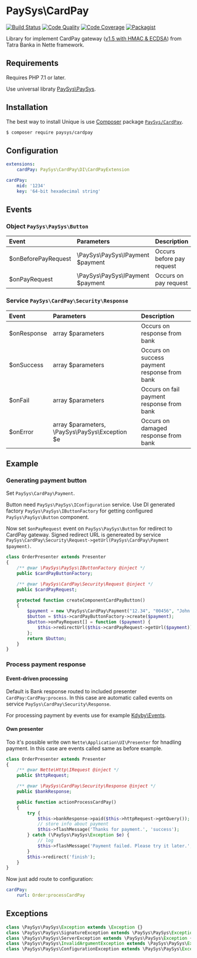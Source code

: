 # PaySys\CardPay

[![Build Status](https://travis-ci.org/PaySys/CardPay.svg?branch=master)](https://travis-ci.org/PaySys/CardPay)
[![Code Quality](https://scrutinizer-ci.com/g/PaySys/CardPay/badges/quality-score.png?b=master)](https://scrutinizer-ci.com/g/PaySys/CardPay/)
[![Code Coverage](https://scrutinizer-ci.com/g/PaySys/CardPay/badges/coverage.png?b=master)](https://scrutinizer-ci.com/g/PaySys/CardPay/)
[![Packagist](https://img.shields.io/packagist/v/PaySys/cardpay.svg)](https://packagist.org/packages/PaySys/CardPay)

Library for implement CardPay gateway ([v1.5 with HMAC & ECDSA](http://www.tatrabanka.sk/cardpay/CardPay_technicka_prirucka_HMAC.pdf)) from Tatra Banka in Nette framework.

## Requirements

Requires PHP 7.1 or later.

Use universal libraty [PaySys\PaySys](https://github.com/PaySys/PaySys).

## Installation

The best way to install Unique is use [Composer](http://getcomposer.org) package [`PaySys/CardPay`](https://packagist.org/packages/PaySys/CardPay).

```bash
$ composer require paysys/cardpay
```

## Configuration

```yaml
extensions:
	cardPay: PaySys\CardPay\DI\CardPayExtension

cardPay:
	mid: '1234'
	key: '64-bit hexadecimal string'
```

## Events

### Object ```PaySys\PaySys\Button```

| Event               | Parameters                       | Description               |
| :------------------ | :------------------------------- | :------------------------ |
| $onBeforePayRequest | \PaySys\PaySys\IPayment $payment | Occurs before pay request |
| $onPayRequest       | \PaySys\PaySys\IPayment $payment | Occurs on pay request     |

### Service ```PaySys\CardPay\Security\Response```

| Event       | Parameters                                     | Description                                  |
| :---------- | :--------------------------------------------- | :------------------------------------------- |
| $onResponse | array $parameters                              | Occurs on response from bank                 |
| $onSuccess  | array $parameters                              | Occurs on success payment response from bank |
| $onFail     | array $parameters                              | Occurs on fail payment response from bank    |
| $onError    | array $parameters, \PaySys\PaySys\Exception $e | Occurs on damaged response from bank         |

## Example

### Generating payment button

Set ```PaySys\CardPay\Payment```.

Button need ```PaySys\PaySys\IConfiguration``` service. Use DI generated factory ```PaySys\PaySys\IButtonFactory``` for getting configured ```PaySys\PaySys\Button``` component.

Now set ```$onPayRequest``` event on ```PaySys\PaySys\Button``` for redirect to CardPay gateway. Signed redirect URL is genereated by service ```PaySys\CardPay\Security\Request->getUrl(PaySys\CardPay\Payment $payment)```.

```php
class OrderPresenter extends Presenter
{
	/** @var \PaySys\PaySys\IButtonFactory @inject */
	public $cardPayButtonFactory;

	/** @var \PaySys\CardPay\Security\Request @inject */
	public $cardPayRequest;

	protected function createComponentCardPayButton()
	{
		$payment = new \PaySys\CardPay\Payment("12.34", "00456", "John Doe");
		$button = $this->cardPayButtonFactory->create($payment);
		$button->onPayRequest[] = function ($payment) {
			$this->redirectUrl($this->cardPayRequest->getUrl($payment));
		};
		return $button;
	}
}

```

### Process payment response

#### Event-driven processing

Default is Bank response routed to included presenter ```CardPay:CardPay:process```. In this case are automatic called events on service ```PaySys\CardPay\Security\Response```.

For processing payment by events use for example [Kdyby\Events](https://github.com/Kdyby/Events).

#### Own presenter

Too it's possible write own ```Nette\Application\UI\Presenter``` for hnadling payment. In this case are events called same as before example.

```php
class OrderPresenter extends Presenter
{
	/** @var Nette\Http\IRequest @inject */
	public $httpRequest;

	/** @var \PaySys\CardPay\Security\Response @inject */
	public $bankResponse;

	public function actionProcessCardPay()
	{
		try {
			$this->bankResponse->paid($this->httpRequest->getQuery());
			// store info about payment
			$this->flashMessage('Thanks for payment.', 'success');
		} catch (\PaySys\PaySys\Exception $e) {
			// log
			$this->flashMessage('Payment failed. Please try it later.', 'danger');
		}
		$this->redirect('finish');
	}
}
```

Now just add route to configuration:

```yaml
cardPay:
	rurl: Order:processCardPay
```

## Exceptions

```php
class \PaySys\PaySys\Exception extends \Exception {}
class \PaySys\PaySys\SignatureException extends \PaySys\PaySys\Exception {}
class \PaySys\PaySys\ServerException extends \PaySys\PaySys\Exception {}
class \PaySys\PaySys\InvalidArgumentException extends \PaySys\PaySys\Exception {}
class \PaySys\PaySys\ConfigurationException extends \PaySys\PaySys\Exception {}
```

